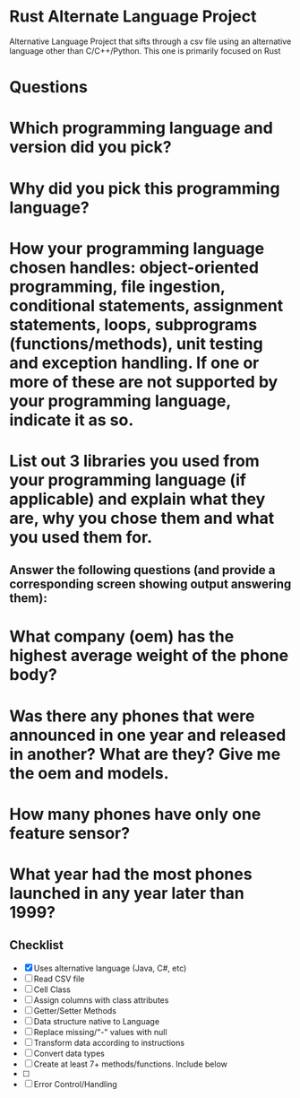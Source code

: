 # Rust Alternate Language Project
Alternative Language Project that sifts through a csv file using an alternative language other than C/C++/Python. This one is primarily focused on Rust

# Questions
# Which programming language and version did you pick?

# Why did you pick this programming language?

# How your programming language chosen handles: object-oriented programming, file ingestion, conditional statements, assignment statements, loops, subprograms (functions/methods), unit testing and exception handling. If one or more of these are not supported by your programming language, indicate it as so. 

# List out 3 libraries you used from your programming language (if applicable) and explain what they are, why you chose them and what you used them for.

## Answer the following questions (and provide a corresponding screen showing output answering them):
# What company (oem) has the highest average weight of the phone body?

# Was there any phones that were announced in one year and released in another? What are they? Give me the oem and models.

# How many phones have only one feature sensor?

# What year had the most phones launched in any year later than 1999? 

## Checklist

* [x] Uses alternative language (Java, C#, etc)
* [ ] Read CSV file
* [ ] Cell Class
* [ ] Assign columns with class attributes
* [ ] Getter/Setter Methods
* [ ] Data structure native to Language
* [ ] Replace missing/"-" values with null
* [ ] Transform data according to instructions
* [ ] Convert data types
* [ ] Create at least 7+ methods/functions. Include below
* [ ]
* [ ] Error Control/Handling
